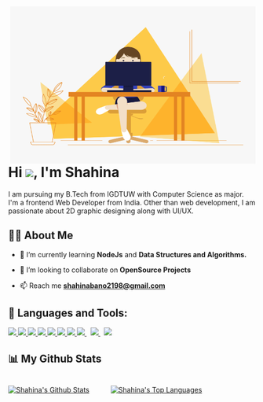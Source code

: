  <img align="right" alt="GIF" src="https://github.com/shahina-bano/shahina-bano/blob/main/hello.gif" width="500" height="320" />

<h1 align="left">Hi <img src="https://raw.githubusercontent.com/MartinHeinz/MartinHeinz/master/wave.gif" width="30px">, I'm Shahina</h1>I am pursuing my B.Tech from IGDTUW with Computer Science as major.
I'm a frontend Web Developer from India. Other than web development, I am passionate about 2D graphic designing along with UI/UX.
 


## 🙋‍♂️ About Me

<!-- - 🔭 I’m currently working on **[Covid-19 Tracker](https://covid-19-tracker-e4bda.web.app/)** -->

- 🌱 I’m currently learning **NodeJs** and **Data Structures and Algorithms.**

- 👯 I’m looking to collaborate on **OpenSource Projects**

<!-- - 👨‍💻 All of my projects are available at **[My Portfolio](https://subhamraoniar.com)** -->

- 📫 Reach me **shahinabano2198@gmail.com**

<!-- - ⚡ Fun fact **I play games and go to the GYM very often.** -->

## 🚀 Languages and Tools:

<p align="left"> 
    <a href="https://en.cppreference.com/w/cpp/language" target="_blank"> <img src="https://img.icons8.com/wired/64/4a90e2/c-plus-plus.png"/> </a>
    <a href="https://www.learn-c.org/" target="_blank"> <img src="https://img.icons8.com/c.png"/> </a>
    <a href="https://www.java.com" target="_blank"> <img src="https://img.icons8.com/color/48/000000/java-coffee-cup-logo.png"/> </a>
    <!-- <a href="https://spring.io/projects/spring-boot" target="_blank"> <img src="https://img.icons8.com/color/48/000000/spring-logo.png"/> </a>  -->
    <a href="https://developer.mozilla.org/en-US/docs/Web/JavaScript" target="_blank"> <img src="https://img.icons8.com/color/48/000000/javascript.png"/> </a> 
    <a href="https://www.w3.org/html/" target="_blank"> <img src="https://img.icons8.com/color/48/000000/html-5.png"/> </a> 
    <a href="https://www.w3schools.com/css/" target="_blank"> <img src="https://img.icons8.com/color/48/000000/css3.png"/> </a> 
    <a href="https://getbootstrap.com" target="_blank"> <img src="https://img.icons8.com/color/48/000000/bootstrap.png"/> </a>
    <a style="padding-right:8px;" href="https://nodejs.org" target="_blank"> <img src="https://img.icons8.com/color/48/000000/nodejs.png"/> </a> 
    <a style="padding-right:8px;" href="https://www.mysql.com/" target="_blank"> <img src="https://img.icons8.com/fluent/50/000000/mysql-logo.png"/> </a>
    <a href="https://www.photoshop.com/en" target="_blank"> <img src="https://img.icons8.com/color/48/000000/adobe-photoshop--v2.png"/> </a>
</p>

 ## 📊 My Github Stats

  <br/>
    <a href="https://github.com/shahina-bano/github-readme-stats"><img alt="Shahina's Github Stats" src="https://github-readme-stats.vercel.app/api?username=shahina-bano&theme=midnight-purple&show_icons=true" /></a> &nbsp;&nbsp;&nbsp;&nbsp; &nbsp;&nbsp;&nbsp;&nbsp;
  <a href="https://github.com/shahina-bano/github-readme-stats"><img alt="Shahina's Top Languages" src="https://github-readme-stats.vercel.app/api/top-langs/?username=shahina-bano&langs_count=8&count_private=true&layout=compact&theme=react&hide_border=true&bg_color=0D1117" /></a>
